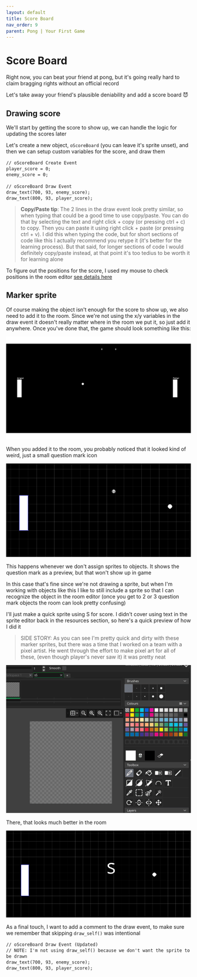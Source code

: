 ```yaml
---
layout: default
title: Score Board
nav_order: 9
parent: Pong | Your First Game
---
```


# Score Board

Right now, you can beat your friend at pong, but it's going really hard to claim bragging rights without an official record

Let's take away your friend's plausible deniability and add a score board 😈

## Drawing score

We'll start by getting the score to show up, we can handle the logic for updating the scores later

Let's create a new object, ``oScoreBoard`` (you can leave it's sprite unset), and then we can setup custom variables for the score, and draw them

```
// oScoreBoard Create Event
player_score = 0;
enemy_score = 0;

// oScoreBoard Draw Event
draw_text(700, 93, enemy_score);
draw_text(800, 93, player_score);
```

> **Copy/Paste tip**: The 2 lines in the draw event look pretty similar, so when typing that could be a good time to use copy/paste. You can do that by selecting the text and right click + copy (or pressing ctrl + c) to copy. Then you can paste it using right click + paste (or pressing ctrl + v). I did this when typing the code, but for short sections of code like this I actually recommend you retype it (it's better for the learning process). But that said, for longer sections of code I would definitely copy/paste instead, at that point it's too tedius to be worth it for learning alone

To figure out the positions for the score, I used my mouse to check positions in the room editor [see details here](5_GMLBasics.html#x--y-axis)

## Marker sprite

Of course making the object isn't enough for the score to show up, we also need to add it to the room. Since we're not using the x/y variables in the draw event it doesn't really matter where in the room we put it, so just add it anywhere. Once you've done that, the game should look something like this:

![](../../images/pong/0_0_score.png)

When you added it to the room, you probably noticed that it looked kind of weird, just a small question mark icon

![](../../images/pong/room_editor_question_mark.png)

This happens whenever we don't assign sprites to objects. It shows the question mark as a preview, but that won't show up in game

In this case that's fine since we're not drawing a sprite, but when I'm working with objects like this I like to still include a sprite so that I can recognize the object in the room editor (once you get to 2 or 3 question mark objects the room can look pretty confusing)


I'll just make a quick sprite using S for score. I didn't cover using text in the sprite editor back in the resources section, so here's a quick preview of how I did it

> SIDE STORY: As you can see I'm pretty quick and dirty with these marker sprites, but there was a time that I worked on a team with a pixel artist. He went through the effort to make pixel art for all of these, (even though player's never saw it) it was pretty neat

![](../../images/pong/sprite_editor_text.gif)

There, that looks much better in the room

![](../../images/pong/room_editor_s_marker.png)

As a final touch, I want to add a comment to the draw event, to make sure we remember that skipping ``draw_self()`` was intentional

```
// oScoreBoard Draw Event (Updated)
// NOTE: I'm not using draw_self() because we don't want the sprite to be drawn
draw_text(700, 93, enemy_score);
draw_text(800, 93, player_score);
```
